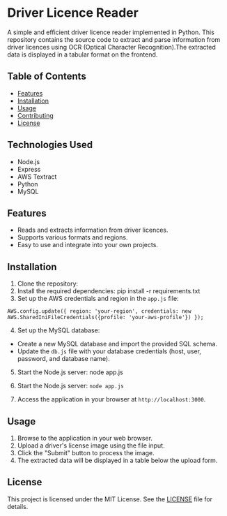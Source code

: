 # Driver Licence Reader

A simple and efficient driver licence reader implemented in Python. This repository contains the source code to extract and parse information from driver licences using OCR (Optical Character Recognition).The extracted data is displayed in a tabular format on the frontend.


## Table of Contents
- [Features](#features)
- [Installation](#installation)
- [Usage](#usage)
- [Contributing](#contributing)
- [License](#license)

## Technologies Used

- Node.js
- Express
- AWS Textract
- Python
- MySQL

## Features
- Reads and extracts information from driver licences.
- Supports various formats and regions.
- Easy to use and integrate into your own projects.

## Installation

1. Clone the repository:
2. Install the required dependencies:
pip install -r requirements.txt
3. Set up the AWS credentials and region in the `app.js` file:

``AWS.config.update({
region: 'your-region',
credentials: new AWS.SharedIniFileCredentials({profile: 'your-aws-profile'})
});``

4. Set up the MySQL database:

- Create a new MySQL database and import the provided SQL schema.
- Update the `db.js` file with your database credentials (host, user, password, and database name).

5. Start the Node.js server:
node app.js
6. Start the Node.js server:
``node app.js ``

7. Access the application in your browser at `http://localhost:3000`.

## Usage

1. Browse to the application in your web browser.
2. Upload a driver's license image using the file input.
3. Click the "Submit" button to process the image.
4. The extracted data will be displayed in a table below the upload form.

## License

This project is licensed under the MIT License. See the [LICENSE](LICENSE) file for details.
